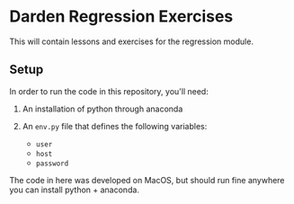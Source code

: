 # Darden Regression Exercises

This will contain lessons and exercises for the regression module.

## Setup

In order to run the code in this repository, you'll need:

1. An installation of python through anaconda
1. An `env.py` file that defines the following variables:

    - `user`
    - `host`
    - `password`

The code in here was developed on MacOS, but should run fine anywhere you can install python + anaconda.
